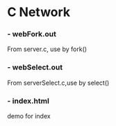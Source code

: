 # C Network

### - webFork.out

 From server.c, use by fork()

### - webSelect.out

From serverSelect.c,use by select()

### - index.html

demo for index

